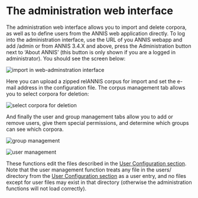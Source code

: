 # The administration web interface

The administration web interface allows you to import and delete corpora, as well as to
define users from the ANNIS web application directly. To log into the administration
interface, use the URL of you ANNIS webapp and add /admin or from ANNIS 3.4.X
and above, press the Administration button next to ‘About ANNIS’ (this button is only
shown if you are a logged in administrator). You should see the screen below:

![import in web-adminstration interface](/images/web-admin-import.png)

Here you can upload a zipped relANNIS corpus for import and set the e-mail address
in the configuration file. The corpus management tab allows you to select corpora for
deletion:

![select corpora for deletion](/images/web-admin-corpus-select.png)

And finally the user and group management tabs allow you to add or remove users,
give them special permissions, and determine which groups can see which corpora.

![group management](/images/web-admin-groups.png)

![user management](/images/web-admin-users.png)

These functions edit the files described in the [User Configuration section](user.md). Note that the user management
function treats any file in the users/ directory from the [User Configuration section](user.md) as a user entry, and no
files except for user files may exist in that directory (otherwise the administration
functions will not load correctly).